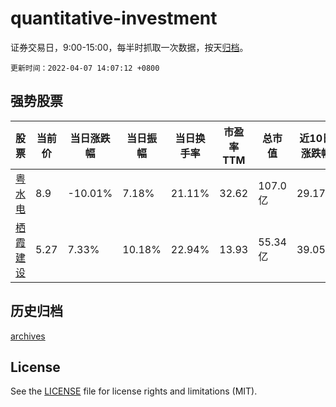 # quantitative-investment

证券交易日，9:00-15:00，每半时抓取一次数据，按天[归档](archives)。

`更新时间：2022-04-07 14:07:12 +0800`

## 强势股票

|股票|当前价|当日涨跌幅|当日振幅|当日换手率|市盈率TTM|总市值|近10日涨跌幅|
|----|----|----|----|----|----|----|----|
|[粤水电](https://xueqiu.com/S/SZ002060)|8.9|-10.01%|7.18%|21.11%|32.62|107.0亿|29.17%|
|[栖霞建设](https://xueqiu.com/S/SH600533)|5.27|7.33%|10.18%|22.94%|13.93|55.34亿|39.05%|

## 历史归档

[archives](archives)

## License

See the [LICENSE](LICENSE) file for license rights and limitations (MIT).